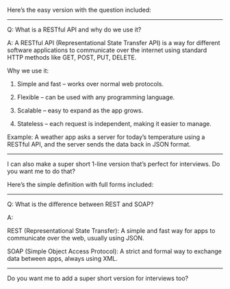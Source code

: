Here’s the easy version with the question included:


---

Q: What is a RESTful API and why do we use it?

A:
A RESTful API (Representational State Transfer API) is a way for different software applications to communicate over the internet using standard HTTP methods like GET, POST, PUT, DELETE.

Why we use it:

1. Simple and fast – works over normal web protocols.


2. Flexible – can be used with any programming language.


3. Scalable – easy to expand as the app grows.


4. Stateless – each request is independent, making it easier to manage.



Example:
A weather app asks a server for today’s temperature using a RESTful API, and the server sends the data back in JSON format.


---

I can also make a super short 1-line version that’s perfect for interviews. Do you want me to do that?


Here’s the simple definition with full forms included:


---

Q: What is the difference between REST and SOAP?

A:

REST (Representational State Transfer): A simple and fast way for apps to communicate over the web, usually using JSON.

SOAP (Simple Object Access Protocol): A strict and formal way to exchange data between apps, always using XML.



---

Do you want me to add a super short version for interviews too?

